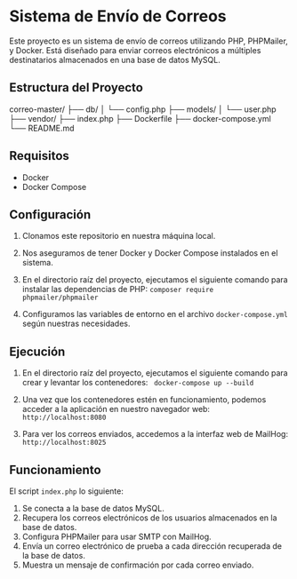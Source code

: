 # Sistema de Envío de Correos

Este proyecto es un sistema de envío de correos utilizando PHP, PHPMailer, y Docker. Está diseñado para enviar correos electrónicos a múltiples destinatarios almacenados en una base de datos MySQL.

## Estructura del Proyecto
correo-master/
├── db/
│   └── config.php
├── models/
│   └── user.php
├── vendor/
├── index.php
├── Dockerfile
├── docker-compose.yml
└── README.md


## Requisitos

- Docker
- Docker Compose

## Configuración

1. Clonamos este repositorio en nuestra máquina local.

2. Nos aseguramos de tener Docker y Docker Compose instalados en el sistema.

3. En el directorio raíz del proyecto, ejecutamos el siguiente comando para instalar las dependencias de PHP:    `composer require phpmailer/phpmailer`

4. Configuramos las variables de entorno en el archivo `docker-compose.yml` según nuestras necesidades.

## Ejecución

1. En el directorio raíz del proyecto, ejecutamos el siguiente comando para crear y levantar los contenedores:   ` docker-compose up --build`

2. Una vez que los contenedores estén en funcionamiento, podemos acceder a la aplicación en nuestro navegador web:  `http://localhost:8080`

3. Para ver los correos enviados, accedemos a la interfaz web de MailHog: `http://localhost:8025`

## Funcionamiento

El script `index.php` lo siguiente:

1. Se conecta a la base de datos MySQL.
2. Recupera los correos electrónicos de los usuarios almacenados en la base de datos.
3. Configura PHPMailer para usar SMTP con MailHog.
4. Envía un correo electrónico de prueba a cada dirección recuperada de la base de datos.
5. Muestra un mensaje de confirmación por cada correo enviado.
